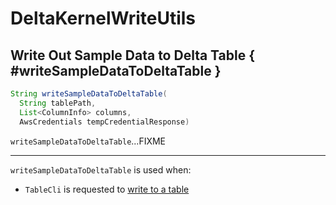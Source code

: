 # DeltaKernelWriteUtils

## Write Out Sample Data to Delta Table { #writeSampleDataToDeltaTable }

```java
String writeSampleDataToDeltaTable(
  String tablePath,
  List<ColumnInfo> columns,
  AwsCredentials tempCredentialResponse)
```

`writeSampleDataToDeltaTable`...FIXME

---

`writeSampleDataToDeltaTable` is used when:

* `TableCli` is requested to [write to a table](TableCli.md#writeTable)
